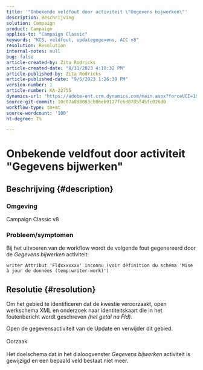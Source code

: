 ```yaml
---
title: '"Onbekende veldfout door activiteit \"Gegevens bijwerken\"'
description: Beschrijving
solution: Campaign
product: Campaign
applies-to: "Campaign Classic"
keywords: "KCS, veldfout, updategegevens, ACC v8"
resolution: Resolution
internal-notes: null
bug: false
article-created-by: Zita Rodricks
article-created-date: "8/31/2023 4:10:32 PM"
article-published-by: Zita Rodricks
article-published-date: "9/5/2023 1:26:39 PM"
version-number: 1
article-number: KA-22755
dynamics-url: "https://adobe-ent.crm.dynamics.com/main.aspx?forceUCI=1&pagetype=entityrecord&etn=knowledgearticle&id=ce93f6e4-1848-ee11-be6d-6045bd0061cb"
source-git-commit: 10c07a8d8083cb06eb9127fc6d8785f45fc026d0
workflow-type: tm+mt
source-wordcount: '100'
ht-degree: 7%

---
```


# Onbekende veldfout door activiteit &quot;Gegevens bijwerken&quot;

## Beschrijving {#description}


### Omgeving

Campaign Classic v8

### Probleem/symptomen

Bij het uitvoeren van de workflow wordt de volgende fout gegenereerd door de *Gegevens bijwerken* activiteit:

`writer Attribut 'Fldxxxxxxx' inconnu (voir définition du schéma 'Mise à jour de données (temp:writer-work)')`


## Resolutie {#resolution}


Om het gebied te identificeren dat de kwestie veroorzaakt, open werkschema XML en onderzoek naar identiteitskaart die in het foutenbericht wordt geschreven *(het getal na FId).*

Open de gegevensactiviteit van de Update en verwijder dit gebied.
<br><br>Oorzaak<br><br>
Het doelschema dat in het dialoogvenster *Gegevens bijwerken* activiteit is gewijzigd en een bepaald veld bestaat niet meer.
